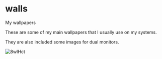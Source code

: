 # walls
My wallpapers

These are some of my main wallpapers that I usually use on my systems.

They are also included some images for dual monitors.

![8wIHct](https://user-images.githubusercontent.com/13444013/143685206-b6cfc01b-49e4-405c-bc9d-615d1e81f89b.jpg)
